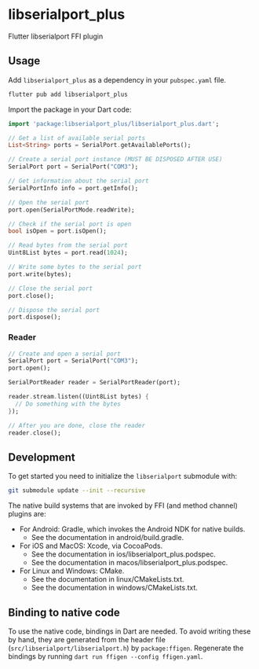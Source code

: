 # libserialport_plus

Flutter libserialport FFI plugin

## Usage

Add `libserialport_plus` as a dependency in your `pubspec.yaml` file.

```bash
flutter pub add libserialport_plus
```

Import the package in your Dart code:

```dart
import 'package:libserialport_plus/libserialport_plus.dart';
```

```dart
// Get a list of available serial ports
List<String> ports = SerialPort.getAvailablePorts();

// Create a serial port instance (MUST BE DISPOSED AFTER USE)
SerialPort port = SerialPort("COM3");

// Get information about the serial port
SerialPortInfo info = port.getInfo();

// Open the serial port
port.open(SerialPortMode.readWrite);

// Check if the serial port is open
bool isOpen = port.isOpen();

// Read bytes from the serial port
Uint8List bytes = port.read(1024);

// Write some bytes to the serial port
port.write(bytes);

// Close the serial port
port.close();

// Dispose the serial port
port.dispose();
```

### Reader

```dart
// Create and open a serial port
SerialPort port = SerialPort("COM3");
port.open();

SerialPortReader reader = SerialPortReader(port);

reader.stream.listen((Uint8List bytes) {
  // Do something with the bytes
});

// After you are done, close the reader
reader.close();
```

## Development

To get started you need to initialize the `libserialport` submodule with:

```bash
git submodule update --init --recursive
```

The native build systems that are invoked by FFI (and method channel) plugins are:

- For Android: Gradle, which invokes the Android NDK for native builds.
  - See the documentation in android/build.gradle.
- For iOS and MacOS: Xcode, via CocoaPods.
  - See the documentation in ios/libserialport_plus.podspec.
  - See the documentation in macos/libserialport_plus.podspec.
- For Linux and Windows: CMake.
  - See the documentation in linux/CMakeLists.txt.
  - See the documentation in windows/CMakeLists.txt.

## Binding to native code

To use the native code, bindings in Dart are needed.
To avoid writing these by hand, they are generated from the header file
(`src/libserialport/libserialport.h`) by `package:ffigen`.
Regenerate the bindings by running `dart run ffigen --config ffigen.yaml`.

